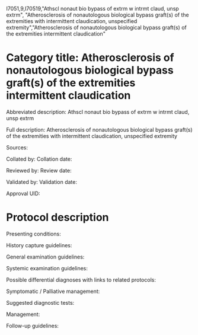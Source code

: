 I7051,9,I70519,"Athscl nonaut bio bypass of extrm w intrmt claud, unsp extrm", "Atherosclerosis of nonautologous biological bypass graft(s) of the extremities with intermittent claudication, unspecified extremity","Atherosclerosis of nonautologous biological bypass graft(s) of the extremities intermittent claudication"
# Category title: Atherosclerosis of nonautologous biological bypass graft(s) of the extremities intermittent claudication

Abbreviated description: Athscl nonaut bio bypass of extrm w intrmt claud, unsp extrm

Full description: Atherosclerosis of nonautologous biological bypass graft(s) of the extremities with intermittent claudication, unspecified extremity

Sources:

Collated by:
Collation date:

Reviewed by:
Review date:

Validated by:
Validation date:

Approval UID:

# Protocol description

Presenting conditions:

History capture guidelines:

General examination guidelines:

Systemic examination guidelines:

Possible differential diagnoses with links to related protocols:

Symptomatic / Palliative management:

Suggested diagnostic tests:

Management:

Follow-up guidelines:
